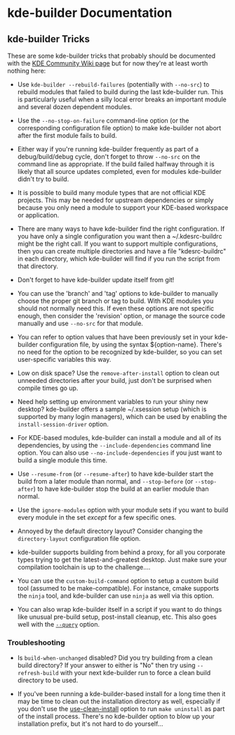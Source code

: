 # kde-builder Documentation

## kde-builder Tricks

These are some kde-builder tricks that probably should be documented with the
[KDE Community Wiki page](https://community.kde.org/Get_Involved/development#Set_up_kdesrc-build)
but for now they're at least worth nothing here:

- Use `kde-builder --rebuild-failures` (potentially with `--no-src`) to
  rebuild modules that failed to build during the last kde-builder run. This
  is particularly useful when a silly local error breaks an important module
  and several dozen dependent modules.

- Use the `--no-stop-on-failure` command-line option (or
  the corresponding configuration file option) to make kde-builder not abort
  after the first module fails to build.

- Either way if you're running kde-builder frequently as part of a
  debug/build/debug cycle, don't forget to throw `--no-src` on the command line
  as appropriate.  If the build failed halfway through it is likely that all
  source updates completed, even for modules kde-builder didn't try to build.

- It is possible to build many module types that are not official KDE projects.
  This may be needed for upstream dependencies or simply because you only need
  a module to support your KDE-based workspace or application.

- There are many ways to have kde-builder find the right configuration. If you
  have only a single configuration you want then a ~/.kdesrc-buildrc might be
  the right call. If you want to support multiple configurations, then you can
  create multiple directories and have a file "kdesrc-buildrc" in each
  directory, which kde-builder will find if you run the script from that
  directory.

- Don't forget to have kde-builder update itself from git!

- You can use the 'branch' and 'tag' options to kde-builder to manually choose
  the proper git branch or tag to build. With KDE modules you should not
  normally need this. If even these options are not specific enough, then
  consider the 'revision' option, or manage the source code manually and use
  `--no-src` for that module.

- You can refer to option values that have been previously set in your
  kde-builder configuration file, by using the syntax ${option-name}. There's
  no need for the option to be recognized by kde-builder, so you can set
  user-specific variables this way.

- Low on disk space? Use the `remove-after-install` option to clean out
  unneeded directories after your build, just don't be surprised when compile
  times go up.

- Need help setting up environment variables to run your shiny new desktop?
  kde-builder offers a sample ~/.xsession setup (which is supported by many
  login managers), which can be used by enabling the `install-session-driver`
  option.

- For KDE-based modules, kde-builder can install a module and all of its
  dependencies, by using the `--include-dependencies` command line option.
  You can also use `--no-include-dependencies` if you just want to build
  a single module this time.

- Use `--resume-from` (or `--resume-after`) to have kde-builder start the
  build from a later module than normal, and `--stop-before` (or
  `--stop-after`) to have kde-builder stop the build at an earlier module than
  normal.

- Use the `ignore-modules` option with your module sets if you want to build
  every module in the set *except* for a few specific ones.

- Annoyed by the default directory layout? Consider changing the `directory-layout`
  configuration file option.

- kde-builder supports building from behind a proxy, for all you corporate
  types trying to get the latest-and-greatest desktop. Just make sure your
  compilation toolchain is up to the challenge....

- You can use the `custom-build-command` option to setup a custom build tool
  (assumed to be make-compatible). For instance, cmake supports the `ninja`
  tool, and kde-builder can use `ninja` as well via this option.

- You can also wrap kde-builder itself in a script if you want to do things
like unusual pre-build setup, post-install cleanup, etc. This also goes well
with the [`--query`][query] option.

### Troubleshooting

- Is `build-when-unchanged` disabled? Did you try building from a clean build
  directory? If your answer to either is "No" then try using `--refresh-build`
  with your next kde-builder run to force a clean build directory to be used.

- If you've been running a kde-builder-based install for a long time then it
  may be time to clean out the installation directory as well, especially if
  you don't use the [use-clean-install][] option to run `make uninstall` as
  part of the install process. There's no kde-builder option to blow up your
  installation prefix, but it's not hard to do yourself...

[use-clean-install]: https://docs.kde.org/trunk5/en/kdesrc-build/kdesrc-build/conf-options-table.html#conf-use-clean-install
[query]: https://docs.kde.org/trunk5/en/kdesrc-build/kdesrc-build/supported-cmdline-params.html#cmdline-query
